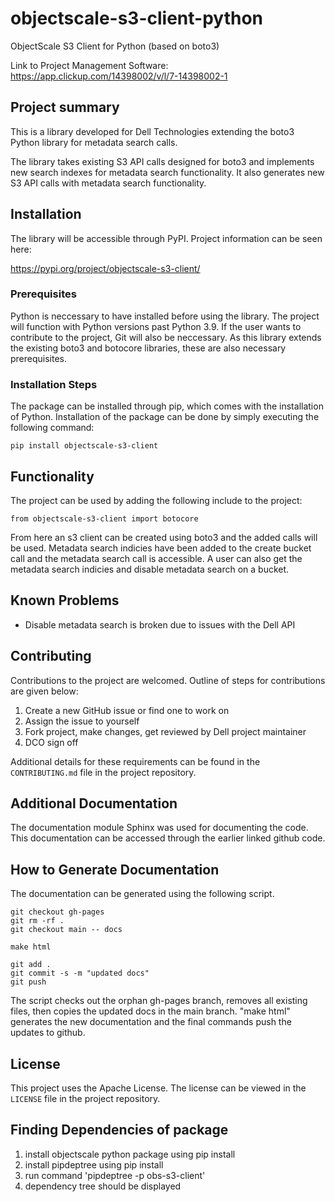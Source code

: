 # objectscale-s3-client-python
ObjectScale S3 Client for Python (based on boto3)

Link to Project Management Software: https://app.clickup.com/14398002/v/l/7-14398002-1

## Project summary

This is a library developed for Dell Technologies extending the boto3 Python library for metadata search calls.

The library takes existing S3 API calls designed for boto3 and implements new search indexes for metadata search functionality. It also generates new S3 API calls with metadata search functionality.

## Installation

The library will be accessible through PyPI. Project information can be seen here:

<https://pypi.org/project/objectscale-s3-client/>

### Prerequisites

Python is neccessary to have installed before using the library. The project will function with Python versions past Python 3.9. If the user wants to contribute to the project, Git will also be neccessary. As this library extends the existing boto3 and botocore libraries, these are also necessary prerequisites.

### Installation Steps

The package can be installed through pip, which comes with the installation of Python. Installation of the package can be done by simply executing the following command:

`pip install objectscale-s3-client`

## Functionality

The project can be used by adding the following include to the project:

`from objectscale-s3-client import botocore`

From here an s3 client can be created using boto3 and the added calls will be used. Metadata search indicies have been added to the create bucket call and the metadata search call is accessible. A user can also get the metadata search indicies and disable metadata search on a bucket.


## Known Problems

* Disable metadata search is broken due to issues with the Dell API 


## Contributing

Contributions to the project are welcomed. Outline of steps for contributions are given below:

1. Create a new GitHub issue or find one to work on
2. Assign the issue to yourself
3. Fork project, make changes, get reviewed by Dell project maintainer
4. DCO sign off

Additional details for these requirements can be found in the `CONTRIBUTING.md` file in the project repository.

## Additional Documentation

The documentation module Sphinx was used for documenting the code. This documentation can be accessed through the earlier linked github code.

## How to Generate Documentation
The documentation can be generated using the following script. 

```
git checkout gh-pages
git rm -rf .
git checkout main -- docs

make html

git add .
git commit -s -m "updated docs"
git push
```
The script checks out the orphan gh-pages branch, removes all existing files, then copies the updated docs in the main branch. "make html" generates the new documentation and the final commands push the updates to github. 

## License

This project uses the Apache License. The license can be viewed in the `LICENSE` file in the project repository.

## Finding Dependencies of package
1. install objectscale python package using pip install
2. install pipdeptree using pip install
3. run command 'pipdeptree -p obs-s3-client'
4. dependency tree should be displayed
